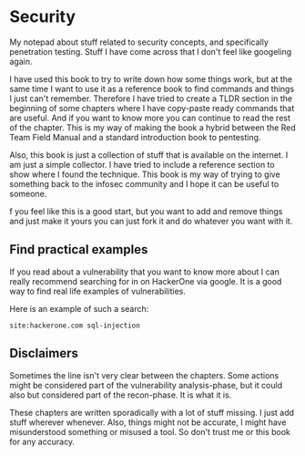 # Security

My notepad about stuff related to security concepts, and specifically penetration testing. Stuff I have come across that I don't feel like googeling again.

I have used this book to try to write down how some things work, but at the same time I want to use it as a reference book to find commands and things I just can't remember. Therefore I have tried to create a TLDR section in the beginning of some chapters where I have copy-paste ready commands that are useful. And if you want to know more you can continue to read the rest of the chapter. This is my way of making the book a hybrid between the Red Team Field Manual and a standard introduction book to pentesting.

Also, this book is just a collection of stuff that is available on the internet. I am just a simple collector. I have tried to include a reference section to show where I found the technique. This book is my way of trying to give something back to the infosec community and I hope it can be useful to someone.

f you feel like this is a good start, but you want to add and remove things and just make it yours you can just fork it and do whatever you want with it.

## Find practical examples

If you read about a vulnerability that you want to know more about I can really recommend searching for in on HackerOne via google. It is a good way to find real life examples of vulnerabilities.

Here is an example of such a search:

```
site:hackerone.com sql-injection
```

## Disclaimers

Sometimes the line isn't very clear between the chapters. Some actions might be considered part of the vulnerability analysis-phase, but it could also but considered part of the recon-phase. It is what it is.

These chapters are written sporadically with a lot of stuff missing. I just add stuff wherever whenever. Also, things might not be accurate, I might have misunderstood something or misused a tool. So don't trust me or this book for any accuracy.

